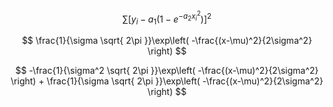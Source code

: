 $$
\sum [y_{i} - a_{1}(1-e^{-a_{2}x^2_{i}})]^2
$$

$$
\frac{1}{\sigma \sqrt{ 2\pi }}\exp\left( -\frac{(x-\mu)^2}{2\sigma^2} \right)
$$

$$
-\frac{1}{\sigma^2 \sqrt{ 2\pi }}\exp\left( -\frac{(x-\mu)^2}{2\sigma^2} \right) +
\frac{1}{\sigma \sqrt{ 2\pi }}\exp\left( -\frac{(x-\mu)^2}{2\sigma^2} \right)
$$